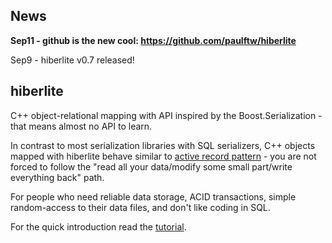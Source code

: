 ## News ##
**Sep11 - github is the new cool: https://github.com/paulftw/hiberlite**

Sep9 - hiberlite v0.7 released!

## hiberlite ##

C++ object-relational mapping with API inspired by the Boost.Serialization - that means almost no API to learn.

In contrast to most serialization libraries with SQL serializers, C++ objects mapped with hiberlite behave similar to [active record pattern](http://en.wikipedia.org/wiki/Active_record) - you are not forced to follow the "read all your data/modify some small part/write everything back" path.

For people who need reliable data storage, ACID transactions, simple random-access to their data files, and don't like coding in SQL.

For the quick introduction read the [tutorial](http://code.google.com/p/hiberlite/wiki/Tutorial).